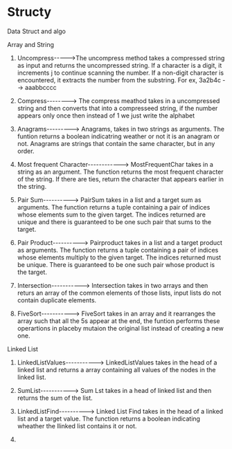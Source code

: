 # Structy

Data Struct and algo

Array and String

1. Uncompress----->The uncompress method takes a compressed string as input and returns the uncompressed string. If a character is a digit, it increments j to continue scanning the number. If a non-digit character is encountered, it extracts the number from the substring. For ex, 3a2b4c --> aaabbcccc

2) Compress--------> The compress meathod takes in a uncompressed string and then converts that into a compresseed string, if the number appears only once then instead of 1 we just write the alphabet

3) Anagrams---------> Anagrams, takes in two strings as arguments. The funtion returns a boolean indicatring weather or not it is an anagram or not. Anagrams are strings that contain the same character, but in any order.

4) Most frequent Character------------> MostFrequentChar takes in a string as an argument. The function returns the most frequent character of the string. If there are ties, return the character that appears earlier in the string.

5) Pair Sum----------> PairSum takes in a list and a target sum as arguments. The function returns a tuple containing a pair of indices whose elements sum to the given target. The indices returned are unique and there is guaranteed to be one such pair that sums to the target.

6) Pair Product----------> Pairproduct takes in a list and a target product as arguments. The function returns a tuple containing a pair of indices whose elements multiply to the given target. The indices returned must be unique. There is guaranteed to be one such pair whose product is the target.

7) Intersection-----------> Intersection takes in two arrays and then returs an array of the common elements of those lists, input lists do not contain duplicate elements.

8) FiveSort-----------> FiveSort takes in an array and it rearranges the array such that all the 5s appear at the end, the funtion performs these operartions in placeby mutaion the original list instead of creating a new one.

Linked List

1. LinkedListValues-----------> LinkedListValues takes in the head of a linked list and returns a array containing all values of the nodes in the linked list.

2) SumList-----------> Sum Lst takes in a head of linked list and then returns the sum of the list.

3) LinkedListFind----------> Linked List Find takes in the head of a linked list and a target value. The function returns a boolean indicating wheather the llinked list contains it or not.

4)
